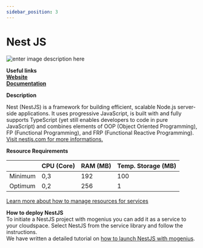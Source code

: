 ```yaml
---
sidebar_position: 3
---
```


# Nest JS

![enter image description here](https://api.mogenius.com/file/id/6001fd0a-c626-4e64-9c19-e167b86b3a30)

**Useful links**  
**[Website](https://nestjs.com)**  
**[Documentation](https://docs.nestjs.com)**  

**Description**

Nest (NestJS) is a framework for building efficient, scalable Node.js server-side applications. It uses progressive JavaScript, is built with and fully supports TypeScript (yet still enables developers to code in pure JavaScript) and combines elements of OOP (Object Oriented Programming), FP (Functional Programming), and FRP (Functional Reactive Programming). [Visit nestjs.com for more informations.](#)

**Resource Requirements**

||CPU (Core)|RAM (MB)  |Temp. Storage (MB)|
|--|--|--|--|
| Minimum | 0,3 |192| 100
| Optimum | 0,2 |256| 1

[Learn more about how to manage resources for services](#)

**How to deploy NestJS**  
To initiate a NestJS project with mogenius you can add it as a service to your cloudspace. Select NestJS from the service library and follow the instructions.  
We have written a detailed tutorial on [how to launch NestJS with mogenius](#).
